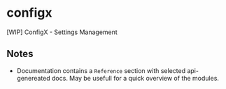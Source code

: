 # configx

[WIP] ConfigX - Settings Management

## Notes

- Documentation contains a `Reference` section with selected api-genereated docs.
  May be usefull for a quick overview of the modules.
